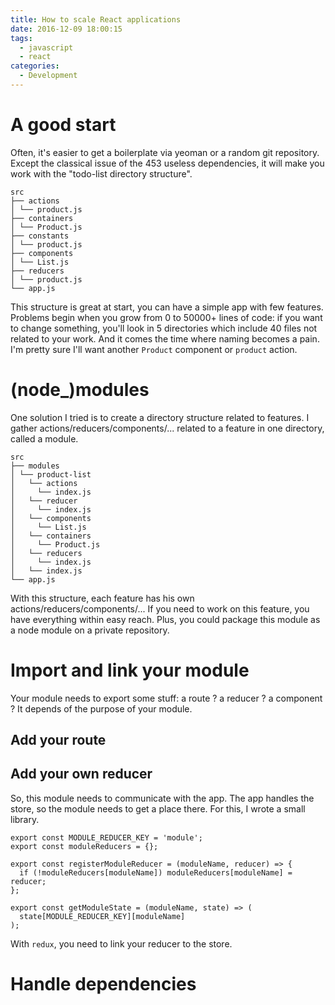 ```yaml
---
title: How to scale React applications
date: 2016-12-09 18:00:15
tags:
  - javascript
  - react
categories:
  - Development
---
```


A good start
============
Often, it's easier to get a boilerplate via yeoman or a random git repository. Except the classical issue of the 453 useless dependencies, it will make you work with the "todo-list directory structure".

```
src
├── actions
│ └── product.js
├── containers
│ └── Product.js
├── constants
│ └── product.js
├── components
│ └── List.js
├── reducers
│ └── product.js
└── app.js
```

This structure is great at start, you can have a simple app with few features. Problems begin when you grow from 0 to 50000+ lines of code: if you want to change something, you'll look in 5 directories which include 40 files not related to your work. And it comes the time where naming becomes a pain. I'm pretty sure I'll want another `Product` component or `product` action.

(node_)modules
==============
One solution I tried is to create a directory structure related to features. I gather actions/reducers/components/... related to a feature in one directory, called a module.

```
src
├── modules
│ └── product-list
│   └── actions
│     └── index.js
│   └── reducer
│     └── index.js
│   └── components
│     └── List.js
│   └── containers
│     └── Product.js
│   └── reducers
│     └── index.js
│   └── index.js
└── app.js
```

With this structure, each feature has his own actions/reducers/components/... If you need to work on this feature, you have everything within easy reach. Plus, you could package this module as a node module on a private repository.

Import and link your module
===========================

Your module needs to export some stuff: a route ? a reducer ? a component ? It depends of the purpose of your module.

Add your route
--------------


Add your own reducer
--------------------
So, this module needs to communicate with the app. The app handles the store, so the module needs to get a place there. For this, I wrote a small library.

```
export const MODULE_REDUCER_KEY = 'module';
export const moduleReducers = {};

export const registerModuleReducer = (moduleName, reducer) => {
  if (!moduleReducers[moduleName]) moduleReducers[moduleName] = reducer;
};

export const getModuleState = (moduleName, state) => (
  state[MODULE_REDUCER_KEY][moduleName]
);
```


With `redux`, you need to link your reducer to the store.


Handle dependencies
===================
